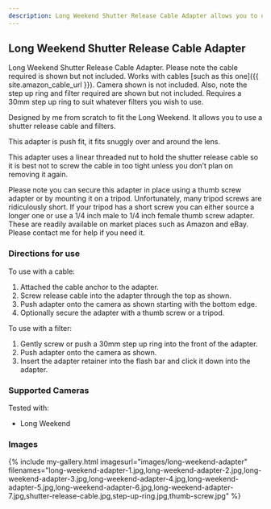 ```yaml
---
description: Long Weekend Shutter Release Cable Adapter allows you to use a shutter release cable for beautiful long exposure pictures.
---
```

## Long Weekend Shutter Release Cable Adapter
Long Weekend Shutter Release Cable Adapter. Please note the cable required is shown but not included. Works with cables [such as this one]({{ site.amazon_cable_url }}). Camera shown is not included. Also, note the step up ring and filter required are shown but not included. Requires a 30mm step up ring to suit whatever filters you wish to use.

Designed by me from scratch to fit the Long Weekend. It allows you to use a shutter release cable and filters.

This adapter is push fit, it fits snuggly over and around the lens.

This adapter uses a linear threaded nut to hold the shutter release cable so it is best not to screw the cable in too tight unless you don’t plan on removing it again.

Please note you can secure this adapter in place using a thumb screw adapter or by mounting it on a tripod. Unfortunately, many tripod screws are ridiculously short. If your tripod has a short screw you can either source a longer one or use a 1/4 inch male to 1/4 inch female thumb screw adapter. These are readily available on market places such as Amazon and eBay. Please contact me for help if you need it.

### Directions for use
To use with a cable:

1. Attached the cable anchor to the adapter.
2. Screw release cable into the adapter through the top as shown.
3. Push adapter onto the camera as shown starting with the bottom edge.
4. Optionally secure the adapter with a thumb screw or a tripod.

To use with a filter:

1. Gently screw or push a 30mm step up ring into the front of the adapter.
2. Push adapter onto the camera as shown.
3. Insert the adapter retainer into the flash bar and click it down into the adapter.

### Supported Cameras
Tested with:
- Long Weekend

### Images
{% include my-gallery.html imagesurl="images/long-weekend-adapter"
   filenames="long-weekend-adapter-1.jpg,long-weekend-adapter-2.jpg,long-weekend-adapter-3.jpg,long-weekend-adapter-4.jpg,long-weekend-adapter-5.jpg,long-weekend-adapter-6.jpg,long-weekend-adapter-7.jpg,shutter-release-cable.jpg,step-up-ring.jpg,thumb-screw.jpg" %}
